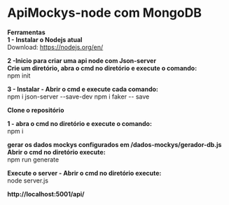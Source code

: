 # ApiMockys-node com MongoDB

<b>Ferramentas</b><br>
<b>1 - Instalar o Nodejs atual</b><br>
Download: https://nodejs.org/en/

<b>2 -Inicio para criar uma api node com Json-server</b><br>
<b>Crie um diretório, abra o cmd no diretório e execute o comando:</b><br>
npm init

<b>3 - Instalar - Abrir o cmd e execute cada comando:</b><br>
npm i json-server --save-dev
npm i faker -- save

<b>Clone o repositório</b><br>

<b>1 - abra o cmd no diretório e execute o comando:</b><br>
npm i

<b>gerar os dados mockys configurados em /dados-mockys/gerador-db.js</b></br>
<b>Abrir o cmd no diretório execute:</b></br>
npm run generate

<b>Execute o server - Abrir o cmd no diretório execute:</b></br>
node server.js 

<b>http://localhost:5001/api/</b></br>
